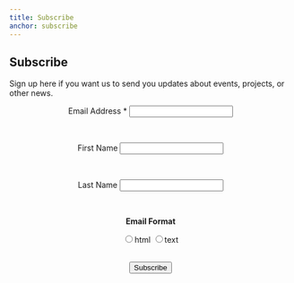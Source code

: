 ```yaml
---
title: Subscribe
anchor: subscribe
---
```

## Subscribe

Sign up here if you want us to send you updates about events, projects, or other news.

<!--End mc_embed_signup-->

<center>

<form action="//club.us11.list-manage.com/subscribe/post?u=dfd8b893ee37a99999d81fb28&amp;id=1757b0d589" method="post" id="mc-embedded-subscribe-form" name="mc-embedded-subscribe-form" class="validate" target="_blank" novalidate>
<!--<div class="indicates-required"><span class="asterisk">*</span> indicates required</div>-->

<label for="mce-EMAIL">Email Address * </label>
<input type="email" value="" name="EMAIL" class="required email" id="mce-EMAIL">

<br/>

<label for="mce-FNAME">First Name </label>
<input type="text" value="" name="FNAME" class="" id="mce-FNAME">

<br/>

<label for="mce-LNAME">Last Name </label>
<input type="text" value="" name="LNAME" class="" id="mce-LNAME">

<br/>

<strong>Email Format</strong>

<input type="radio" value="html" name="EMAILTYPE" id="mce-EMAILTYPE-0"><label for="mce-EMAILTYPE-0">html</label>
<input type="radio" value="text" name="EMAILTYPE" id="mce-EMAILTYPE-1"><label for="mce-EMAILTYPE-1">text</label>
<div id="mce-responses" class="clear">
	<div class="response" id="mce-error-response" style="display:none"></div>
	<div class="response" id="mce-success-response" style="display:none"></div>
</div>    <!-- real people should not fill this in and expect good things - do not remove this or risk form bot signups-->

<div style="position: absolute; left: -5000px;" aria-hidden="true"><input type="text" name="b_dfd8b893ee37a99999d81fb28_1757b0d589" tabindex="-1" value=""></div>


<br/>

<!--<input type="submit" value="Subscribe" name="subscribe" id="mc-embedded-subscribe" class="button">-->
<input type="submit" value="Subscribe" name="subscribe" id="mc-embedded-subscribe" class="btn" >
</form>
</center>


<!--End mc_embed_signup-->

